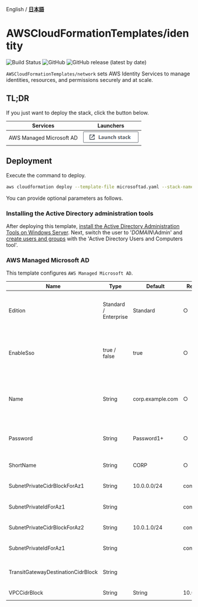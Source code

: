 English / [**日本語**](README_JP.md)

# AWSCloudFormationTemplates/identity
![Build Status](https://codebuild.ap-northeast-1.amazonaws.com/badges?uuid=eyJlbmNyeXB0ZWREYXRhIjoiT1o3djE0RFpweWErRDl6SkpwTGsySVJKbWk0ajhreUlEaXAvTHh3ZzdaS2wzNVR5V1hpZkZRRVRtcFIvNncydWdad2w4TG9MRVMzVGFvMlZKY2RNYUowPSIsIml2UGFyYW1ldGVyU3BlYyI6Ik0vOGVWdGFEWTlyYVdDZUwiLCJtYXRlcmlhbFNldFNlcmlhbCI6MX0%3D&branch=master)
![GitHub](https://img.shields.io/github/license/eijikominami/aws-cloudformation-templates)
![GitHub release (latest by date)](https://img.shields.io/github/v/release/eijikominami/aws-cloudformation-templates)
 
``AWSCloudFormationTemplates/network`` sets AWS Identity Services to manage identities, resources, and permissions securely and at scale.

## TL;DR

If you just want to deploy the stack, click the button below.

| Services | Launchers |
| --- | --- |
| AWS Managed Microsoft AD | [![cloudformation-launch-stack](../images/cloudformation-launch-stack.png)](https://console.aws.amazon.com/cloudformation/home?region=ap-northeast-1#/stacks/create/review?stackName=MicrosoftAD&templateURL=https://eijikominami.s3-ap-northeast-1.amazonaws.com/aws-cloudformation-templates/identity/microsoftad.yaml) |

## Deployment

Execute the command to deploy.

```bash
aws cloudformation deploy --template-file microsoftad.yaml --stack-name MicrosoftAD --capabilities CAPABILITY_NAMED_IAM CAPABILITY_AUTO_EXPAND
```

You can provide optional parameters as follows.

### Installing the Active Directory administration tools

After deploying this template, [install the Active Directory Administration Tools on Windows Server](https://docs.aws.amazon.com/directoryservice/latest/admin-guide/ms_ad_install_ad_tools.html#install_ad_tools_winserver). Next, switch the user to '*DOMAIN*\Admin' and [create users and groups](https://docs.aws.amazon.com/directoryservice/latest/admin-guide/ms_ad_manage_users_groups_create_user.html) with the 'Active Directory Users and Computers tool'.

### AWS Managed Microsoft AD

This template configures ``AWS Managed Microsoft AD``.

| Name | Type | Default | Required | Details | 
| --- | --- | --- | --- | --- |
| Edition | Standard / Enterprise | Standard | ○ | The edition of AWS Directory Service for Microsoft Active Directory |
| EnableSso | true / false | true | ○ | Whether to enable single sign-on for a Microsoft Active Directory in AWS |
| Name | String | corp.example.com | ○ | The fully qualified domain name for the AWS Managed Microsoft AD directory |
| Password | String | Password1+ | ○ | The password for the default administrative user named Admin |
| ShortName | String | CORP | ○ | The NetBIOS name for your domain |
| SubnetPrivateCidrBlockForAz1 | String | 10.0.0.0/24 | conditional | The private subnet CIDR block at AZ1 |
| SubnetPrivateIdForAz1 | String | | conditional | The private subnet id at AZ1 |
| SubnetPrivateCidrBlockForAz2 | String | 10.0.1.0/24 | conditional | The private subnet CIDR block at AZ2 |
| SubnetPrivateIdForAz1 | String | | conditional | The private subnet id at AZ2 |
| TransitGatewayDestinationCidrBlock | String | | | The IPv4 CIDR block forward to TransitGateway |
| VPCCidrBlock | String | String | 10.0.0.0/21 | The VPC CIDR block |